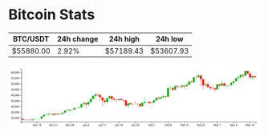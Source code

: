 # Bitcoin Stats

BTC/USDT|24h change|24h high|24h low|
|---|---|---|---|
|$55880.00|2.92%|$57189.43|$53607.93|

<img src="./chart.svg">
